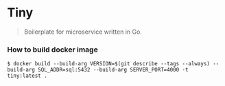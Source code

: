 # Tiny
> Boilerplate for microservice written in Go.

### How to build docker image
```shell
$ docker build --build-arg VERSION=$(git describe --tags --always) --build-arg SQL_ADDR=sql:5432 --build-arg SERVER_PORT=4000 -t tiny:latest .
```